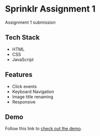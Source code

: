 # Sprinklr Assignment 1

Assignment 1 submission

## Tech Stack

- HTML
- CSS
- JavaScript

## Features

- Click events
- Keyboard Navigation
- Image title renaming
- Responsive

## Demo

Follow this link to [check out the demo](https://sakshamkapoorspr.github.io/assignment-1/).
